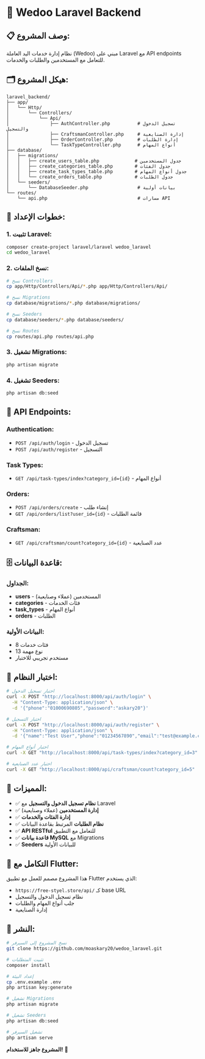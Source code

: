 # 🚀 Wedoo Laravel Backend

## 📋 **وصف المشروع:**
نظام إدارة خدمات اليد العاملة (Wedoo) مبني على Laravel مع API endpoints للتعامل مع المستخدمين والطلبات والخدمات.

## 🗂️ **هيكل المشروع:**

```
laravel_backend/
├── app/
│   └── Http/
│       └── Controllers/
│           └── Api/
│               ├── AuthController.php          # تسجيل الدخول والتسجيل
│               ├── CraftsmanController.php     # إدارة الصنايعية
│               ├── OrderController.php         # إدارة الطلبات
│               └── TaskTypeController.php      # أنواع المهام
├── database/
│   ├── migrations/
│   │   ├── create_users_table.php             # جدول المستخدمين
│   │   ├── create_categories_table.php        # جدول الفئات
│   │   ├── create_task_types_table.php        # جدول أنواع المهام
│   │   └── create_orders_table.php            # جدول الطلبات
│   └── seeders/
│       └── DatabaseSeeder.php                  # بيانات أولية
└── routes/
    └── api.php                                 # مسارات API
```

## 🚀 **خطوات الإعداد:**

### **1. تثبيت Laravel:**
```bash
composer create-project laravel/laravel wedoo_laravel
cd wedoo_laravel
```

### **2. نسخ الملفات:**
```bash
# نسخ Controllers
cp app/Http/Controllers/Api/*.php app/Http/Controllers/Api/

# نسخ Migrations
cp database/migrations/*.php database/migrations/

# نسخ Seeders
cp database/seeders/*.php database/seeders/

# نسخ Routes
cp routes/api.php routes/api.php
```

### **3. تشغيل Migrations:**
```bash
php artisan migrate
```

### **4. تشغيل Seeders:**
```bash
php artisan db:seed
```

## 🔗 **API Endpoints:**

### **Authentication:**
- `POST /api/auth/login` - تسجيل الدخول
- `POST /api/auth/register` - التسجيل

### **Task Types:**
- `GET /api/task-types/index?category_id={id}` - أنواع المهام

### **Orders:**
- `POST /api/orders/create` - إنشاء طلب
- `GET /api/orders/list?user_id={id}` - قائمة الطلبات

### **Craftsman:**
- `GET /api/craftsman/count?category_id={id}` - عدد الصنايعية

## 🗄️ **قاعدة البيانات:**

### **الجداول:**
- **users** - المستخدمين (عملاء وصنايعية)
- **categories** - فئات الخدمات
- **task_types** - أنواع المهام
- **orders** - الطلبات

### **البيانات الأولية:**
- 8 فئات خدمات
- 13 نوع مهمة
- مستخدم تجريبي للاختبار

## 🧪 **اختبار النظام:**

```bash
# اختبار تسجيل الدخول
curl -X POST "http://localhost:8000/api/auth/login" \
  -H "Content-Type: application/json" \
  -d '{"phone":"01000690805","password":"askary20"}'

# اختبار التسجيل
curl -X POST "http://localhost:8000/api/auth/register" \
  -H "Content-Type: application/json" \
  -d '{"name":"Test User","phone":"01234567890","email":"test@example.com","password":"password123","user_type":"customer","governorate":"تونس","city":"تونس العاصمة","district":"المركز"}'

# اختبار أنواع المهام
curl -X GET "http://localhost:8000/api/task-types/index?category_id=3"

# اختبار عدد الصنايعية
curl -X GET "http://localhost:8000/api/craftsman/count?category_id=5"
```

## 🎯 **المميزات:**

- ✅ **نظام تسجيل الدخول والتسجيل** مع Laravel
- ✅ **إدارة المستخدمين** (عملاء وصنايعية)
- ✅ **إدارة الفئات والخدمات**
- ✅ **نظام الطلبات** المرتبط بقاعدة البيانات
- ✅ **API RESTful** للتعامل مع التطبيق
- ✅ **قاعدة بيانات MySQL** مع Migrations
- ✅ **Seeders** للبيانات الأولية

## 📱 **التكامل مع Flutter:**

هذا المشروع مصمم للعمل مع تطبيق Flutter الذي يستخدم:
- `https://free-styel.store/api/` كـ base URL
- نظام تسجيل الدخول والتسجيل
- جلب أنواع المهام والطلبات
- إدارة الصنايعية

## 🚀 **النشر:**

```bash
# نسخ المشروع إلى السيرفر
git clone https://github.com/moaskary20/wedoo_laravel.git

# تثبيت المتطلبات
composer install

# إعداد البيئة
cp .env.example .env
php artisan key:generate

# تشغيل Migrations
php artisan migrate

# تشغيل Seeders
php artisan db:seed

# تشغيل السيرفر
php artisan serve
```

**المشروع جاهز للاستخدام!** 🎉
